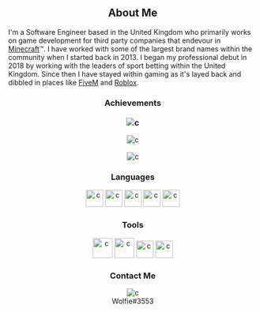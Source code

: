 <h2 align="center">
  About Me
</h2>

I'm a Software Engineer based in the United Kingdom who primarily works on game development for third party companies that endevour in [Minecraft](https://www.minecraft.net)™. 
I have worked with some of the largest brand names within the community when I started back in 2013. I began my professional debut in 2018 by working
with the leaders of sport betting within the United Kingdom. Since then I have stayed within gaming as it's layed back and dibbled in places like
[FiveM](https://fivem.net) and [Roblox](https://www.roblox.com).


<h3 align="center">
  Achievements <br><br>
  <img src="https://komarev.com/ghpvc/?username=thatforkydev&&style=flat-square" alt="c"/>
</h3>

<p align="center">
  <img src="https://github-profile-trophy.vercel.app/?username=ThatForkyDev&theme=onedark" alt="c"/> <br><br>
  <img src="https://github-readme-stats.vercel.app/api?username=ThatForkyDev&count_private=true&show_icons=true&theme=onedark" alt="c"/>
</p>

<h3 align="center">
  Languages
</h3>

<p align="center"> 
  <a href="https://git-scm.com/" target="_blank"> <img src="https://i.imgur.com/Prl3JJK.png" alt="c" width="35" height="35"/></a>
  <a href="https://www.java.com/" target="_blank"> <img src="https://i.imgur.com/ZI8UVAB.png" alt="c" width="35" height="35"/></a>
  <a href="https://www.lua.org/" target="_blank"> <img src="https://i.imgur.com/QrHQ3ks.png" alt="c" width="35" height="35"/></a>
  <a href="https://www.python.org/" target="_blank"> <img src="https://i.imgur.com/EXUpxXl.png" alt="c" width="35" height="35"/></a>
  <a href="https://www.javascript.com/" target="_blank"> <img src="https://i.imgur.com/kctFUqL.png" alt="c" width="35" height="35"/></a>
</p>

<h3 align="center">
  Tools
</h3>

<p align="center">
  <a href="https://www.jetbrains.com/idea/" target="_blank"> <img src="https://i.imgur.com/vvpk6X6.png" alt="c" width="40" height="40"/></a>
  <a href="https://www.opera.com/gx" target="_blank"> <img src="https://i.imgur.com/OBpdRIi.png" alt="c" width="40" height="40"/></a>
  <a href="https://atom.io" target="_blank"> <img src="https://i.imgur.com/VTkBOGc.png" alt="c" width="35" height="35"/></a>
  <a href="https://yourkit.com" target="_blank"> <img src="https://i.imgur.com/cIUA4W1.png" alt="c" width="35" height="35"/></a>
</p>

<h3 align="center">
  Contact Me
</h3>

<p align="center">
  <img src="https://dcbadge.vercel.app/api/shield/502833363434995744" alt="c"/>
  <br>Wolfie#3553
</p>

